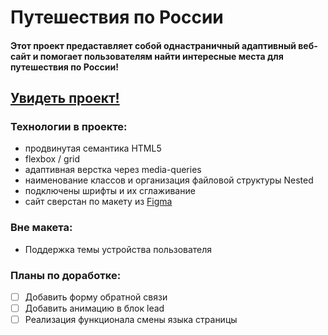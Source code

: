 # Путешествия по России
#### Этот проект предаставляет собой однастраничный адаптивный веб-сайт и помогает пользователям найти интересные места для путешествия по России! 
[Увидеть проект!](https://otkazano.github.io/russian-travel/)
-
### Технологии в проекте:  
* продвинутая семантика HTML5
* flexbox / grid
* адаптивная верстка через media-queries
* наименование классов и организация файловой структуры Nested
* подключены шрифты и их сглаживание
* сайт сверстан по макету из [Figma](https://www.figma.com/file/klDXrd0XQxyvAi4caMcyV9/Sprint-3_-Russia-_-desktop-%2B-mobile?type=design&node-id=62863%3A634&t=5B6Y5qyjwyFhpMvR-1)

### Вне макета:
* Поддержка темы устройства пользователя

### Планы по доработке:
- [ ] Добавить форму обратной связи
- [ ] Добавить анимацию в блок lead
- [ ] Реализация функционала смены языка страницы
